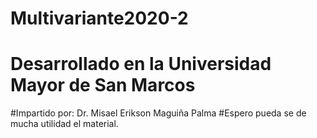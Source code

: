 # Multivariante2020-2
# Desarrollado en la Universidad Mayor de San Marcos 
#Impartido por: Dr. Misael Erikson Maguiña Palma
#Espero pueda se de mucha utilidad el material. 


